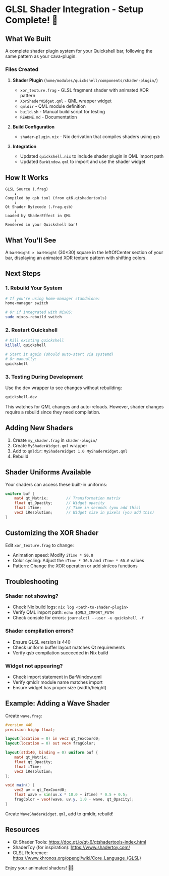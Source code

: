 # GLSL Shader Integration - Setup Complete! 🎉

## What We Built

A complete shader plugin system for your Quickshell bar, following the same pattern as your cava-plugin.

### Files Created

1. **Shader Plugin** (`home/modules/quickshell/components/shader-plugin/`)

   - `xor_texture.frag` - GLSL fragment shader with animated XOR pattern
   - `XorShaderWidget.qml` - QML wrapper widget
   - `qmldir` - QML module definition
   - `build.sh` - Manual build script for testing
   - `README.md` - Documentation

2. **Build Configuration**

   - `shader-plugin.nix` - Nix derivation that compiles shaders using `qsb`

3. **Integration**
   - Updated `quickshell.nix` to include shader plugin in QML import path
   - Updated `BarWindow.qml` to import and use the shader widget

## How It Works

```
GLSL Source (.frag)
    ↓
Compiled by qsb tool (from qt6.qtshadertools)
    ↓
Qt Shader Bytecode (.frag.qsb)
    ↓
Loaded by ShaderEffect in QML
    ↓
Rendered in your Quickshell bar!
```

## What You'll See

A `barHeight × barHeight` (30×30) square in the leftOfCenter section of your bar, displaying an animated XOR texture pattern with shifting colors.

## Next Steps

### 1. Rebuild Your System

```bash
# If you're using home-manager standalone:
home-manager switch

# Or if integrated with NixOS:
sudo nixos-rebuild switch
```

### 2. Restart Quickshell

```bash
# Kill existing quickshell
killall quickshell

# Start it again (should auto-start via systemd)
# Or manually:
quickshell
```

### 3. Testing During Development

Use the dev wrapper to see changes without rebuilding:

```bash
quickshell-dev
```

This watches for QML changes and auto-reloads. However, shader changes require a rebuild since they need compilation.

## Adding New Shaders

1. Create `my_shader.frag` in `shader-plugin/`
2. Create `MyShaderWidget.qml` wrapper
3. Add to `qmldir`: `MyShaderWidget 1.0 MyShaderWidget.qml`
4. Rebuild

## Shader Uniforms Available

Your shaders can access these built-in uniforms:

```glsl
uniform buf {
    mat4 qt_Matrix;        // Transformation matrix
    float qt_Opacity;      // Widget opacity
    float iTime;           // Time in seconds (you add this)
    vec2 iResolution;      // Widget size in pixels (you add this)
}
```

## Customizing the XOR Shader

Edit `xor_texture.frag` to change:

- Animation speed: Modify `iTime * 50.0`
- Color cycling: Adjust the `iTime * 30.0` and `iTime * 60.0` values
- Pattern: Change the XOR operation or add sin/cos functions

## Troubleshooting

### Shader not showing?

- Check Nix build logs: `nix log <path-to-shader-plugin>`
- Verify QML import path: `echo $QML2_IMPORT_PATH`
- Check console for errors: `journalctl --user -u quickshell -f`

### Shader compilation errors?

- Ensure GLSL version is 440
- Check uniform buffer layout matches Qt requirements
- Verify qsb compilation succeeded in Nix build

### Widget not appearing?

- Check import statement in BarWindow.qml
- Verify qmldir module name matches import
- Ensure widget has proper size (width/height)

## Example: Adding a Wave Shader

Create `wave.frag`:

```glsl
#version 440
precision highp float;

layout(location = 0) in vec2 qt_TexCoord0;
layout(location = 0) out vec4 fragColor;

layout(std140, binding = 0) uniform buf {
    mat4 qt_Matrix;
    float qt_Opacity;
    float iTime;
    vec2 iResolution;
};

void main() {
    vec2 uv = qt_TexCoord0;
    float wave = sin(uv.x * 10.0 + iTime) * 0.5 + 0.5;
    fragColor = vec4(wave, uv.y, 1.0 - wave, qt_Opacity);
}
```

Create `WaveShaderWidget.qml`, add to qmldir, rebuild!

## Resources

- Qt Shader Tools: https://doc.qt.io/qt-6/qtshadertools-index.html
- ShaderToy (for inspiration): https://www.shadertoy.com/
- GLSL Reference: https://www.khronos.org/opengl/wiki/Core_Language_(GLSL)

Enjoy your animated shaders! 🎨✨
